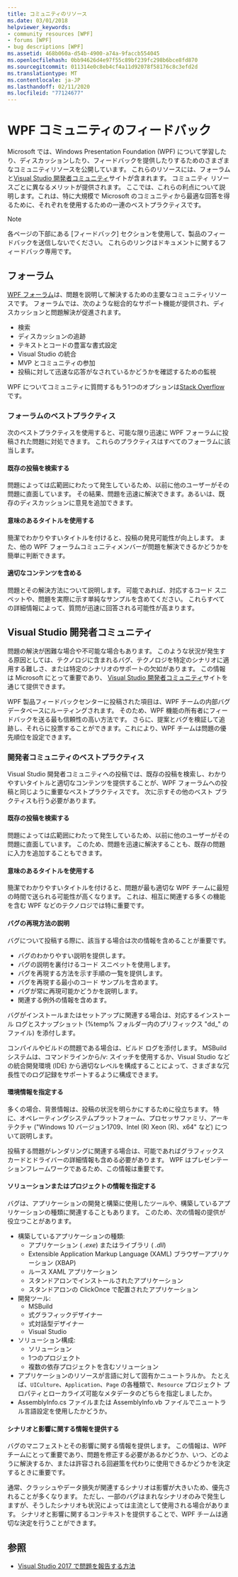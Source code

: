 ```yaml
---
title: コミュニティのリソース
ms.date: 03/01/2018
helpviewer_keywords:
- community resources [WPF]
- forums [WPF]
- bug descriptions [WPF]
ms.assetid: 468b060a-d54b-4900-a74a-9faccb554045
ms.openlocfilehash: 0bb94626d4e97f55c89bf239fc298b6bce8fd870
ms.sourcegitcommit: 011314e0c8eb4cf4a11d92078f58176c8c3efd2d
ms.translationtype: MT
ms.contentlocale: ja-JP
ms.lasthandoff: 02/11/2020
ms.locfileid: "77124677"
---
```

# <a name="wpf-community-feedback"></a>WPF コミュニティのフィードバック

Microsoft では、Windows Presentation Foundation (WPF) について学習したり、ディスカッションしたり、フィードバックを提供したりするためのさまざまなコミュニティリソースを公開しています。 これらのリソースには、フォーラムと[Visual Studio 開発者コミュニティ](https://developercommunity.visualstudio.com/)サイトが含まれます。 コミュニティ リソースごとに異なるメリットが提供されます。 ここでは、これらの利点について説明します。これは、特に大規模で Microsoft のコミュニティから最適な回答を得るために、それぞれを使用するための一連のベストプラクティスです。

> [!NOTE]
> 各ページの下部にある [フィードバック] セクションを使用して、製品のフィードバックを送信しないでください。 これらのリンクはドキュメントに関するフィードバック専用です。

## <a name="forums"></a>フォーラム

[WPF フォーラム](https://social.msdn.microsoft.com/Forums/vstudio/home?forum=wpf)は、問題を説明して解決するための主要なコミュニティリソースです。 フォーラムでは、次のような総合的なサポート機能が提供され、ディスカッションと問題解決が促進されます。

- 検索
- ディスカッションの追跡
- テキストとコードの豊富な書式設定
- Visual Studio の統合
- MVP とコミュニティの参加
- 投稿に対して迅速な応答がなされているかどうかを確認するための監視

WPF についてコミュニティに質問するもう1つのオプションは[Stack Overflow](https://stackoverflow.com/questions/tagged/wpf)です。

### <a name="forum-best-practices"></a>フォーラムのベストプラクティス

次のベストプラクティスを使用すると、可能な限り迅速に WPF フォーラムに投稿された問題に対処できます。 これらのプラクティスはすべてのフォーラムに該当します。

#### <a name="search-existing-posts"></a>既存の投稿を検索する

問題によっては広範囲にわたって発生しているため、以前に他のユーザーがその問題に直面しています。 その結果、問題を迅速に解決できます。あるいは、既存のディスカッションに意見を追加できます。

#### <a name="use-meaningful-titles"></a>意味のあるタイトルを使用する

簡潔でわかりやすいタイトルを付けると、投稿の発見可能性が向上します。 また、他の WPF フォーラムコミュニティメンバーが問題を解決できるかどうかを簡単に判断できます。

#### <a name="include-appropriate-content"></a>適切なコンテンツを含める

問題とその解決方法について説明します。 可能であれば、対応するコード スニペットや、問題を実際に示す単純なサンプルを含めてください。 これらすべての詳細情報によって、質問が迅速に回答される可能性が高まります。

## <a name="visual-studio-developer-community"></a>Visual Studio 開発者コミュニティ

問題の解決が困難な場合や不可能な場合もあります。 このような状況が発生する原因としては、テクノロジに含まれるバグ、テクノロジを特定のシナリオに適用する難しさ、または特定のシナリオのサポートの欠如があります。 この情報は Microsoft にとって重要であり、 [Visual Studio 開発者コミュニティ](https://developercommunity.visualstudio.com/)サイトを通じて提供できます。

WPF 製品フィードバックセンターに投稿された項目は、WPF チームの内部バグデータベースにルーティングされます。 そのため、WPF 機能の所有者にフィードバックを送る最も信頼性の高い方法です。 さらに、提案とバグを検証して追跡し、それらに投票することができます。これにより、WPF チームは問題の優先順位を設定できます。

### <a name="developer-community-best-practices"></a>開発者コミュニティのベストプラクティス

Visual Studio 開発者コミュニティへの投稿では、既存の投稿を検索し、わかりやすいタイトルと適切なコンテンツを提供することが、WPF フォーラムへの投稿と同じように重要なベストプラクティスです。 次に示すその他のベスト プラクティスも行う必要があります。

#### <a name="search-existing-posts"></a>既存の投稿を検索する

問題によっては広範囲にわたって発生しているため、以前に他のユーザーがその問題に直面しています。 このため、問題を迅速に解決することも、既存の問題に入力を追加することもできます。

#### <a name="use-meaningful-titles"></a>意味のあるタイトルを使用する

簡潔でわかりやすいタイトルを付けると、問題が最も適切な WPF チームに最短の時間で送られる可能性が高くなります。 これは、相互に関連する多くの機能を含む WPF などのテクノロジでは特に重要です。

#### <a name="describe-how-to-reproduce-your-bug"></a>バグの再現方法の説明

バグについて投稿する際に、該当する場合は次の情報を含めることが重要です。

- バグのわかりやすい説明を提供します。
- バグの説明を裏付けるコード スニペットを使用します。
- バグを再現する方法を示す手順の一覧を提供します。
- バグを再現する最小のコード サンプルを含めます。
- バグが常に再現可能かどうかを説明します。
- 関連する例外の情報を含めます。

 バグがインストールまたはセットアップに関連する場合は、対応するインストール ログとスナップショット (%temp% フォルダー内のプリフィックス "dd_" のファイル) を添付します。

 コンパイルやビルドの問題である場合は、ビルド ログを添付します。 MSBuild システムは、コマンドラインから/v: スイッチを使用するか、Visual Studio などの統合開発環境 (IDE) から適切なレベルを構成することによって、さまざまな冗長性でのログ記録をサポートするように構成できます。

#### <a name="provide-environment-information"></a>環境情報を指定する

多くの場合、背景情報は、投稿の状況を明らかにするために役立ちます。 特に、オペレーティングシステムプラットフォーム、プロセッサファミリ、アーキテクチャ ("Windows 10 バージョン1709、Intel (R) Xeon (R)、x64" など) について説明します。

投稿する問題がレンダリングに関連する場合は、可能であればグラフィックス カードとドライバーの詳細情報も含める必要があります。 WPF はプレゼンテーションフレームワークであるため、この情報は重要です。

#### <a name="provide-solution-or-project-information"></a>ソリューションまたはプロジェクトの情報を指定する

バグは、アプリケーションの開発と構築に使用したツールや、構築しているアプリケーションの種類に関連することもあります。 このため、次の情報の提供が役立つことがあります。

- 構築しているアプリケーションの種類:
  - アプリケーション ( *.exe*) またはライブラリ ( *.dll*)
  - Extensible Application Markup Language (XAML) ブラウザーアプリケーション (XBAP)
  - ルース XAML アプリケーション
  - スタンドアロンでインストールされたアプリケーション
  - スタンドアロンの ClickOnce で配置されたアプリケーション
- 開発ツール:
  - MSBuild
  - 式グラフィックデザイナー
  - 式対話型デザイナー
  - Visual Studio
- ソリューション構成:
  - ソリューション
  - 1つのプロジェクト
  - 複数の依存プロジェクトを含むソリューション
- アプリケーションのリソースが言語に対して固有かニュートラルか。 たとえば、`UICulture`、`Application`、`Page` の各種類で、`Resource` プロジェクト プロパティとローカライズ可能なメタデータのどちらを指定しましたか。
- AssemblyInfo.cs ファイルまたは AssemblyInfo.vb ファイルでニュートラル言語設定を使用したかどうか。

#### <a name="provide-scenario-and-impact-information"></a>シナリオと影響に関する情報を提供する

バグのマニフェストとその影響に関する情報を提供します。 この情報は、WPF チームにとって重要であり、問題を修正する必要があるかどうか、いつ、どのように解決するか、または許容される回避策を代わりに使用できるかどうかを決定するときに重要です。

通常、クラッシュやデータ損失が関連するシナリオは影響が大きいため、優先されることが多くなります。 ただし、一部のバグはまれなシナリオのみで発生しますが、そうしたシナリオも状況によっては主流として使用される場合があります。 シナリオと影響に関するコンテキストを提供することで、WPF チームは適切な決定を行うことができます。

## <a name="see-also"></a>参照

- [Visual Studio 2017 で問題を報告する方法](/visualstudio/ide/how-to-report-a-problem-with-visual-studio)
